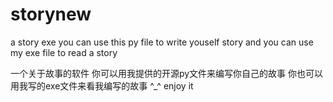# storynew
a story exe
you can use this py file to write youself story
and you can use my exe file to read a story

一个关于故事的软件
你可以用我提供的开源py文件来编写你自己的故事
你也可以用我写的exe文件来看我编写的故事
^_^
enjoy it

